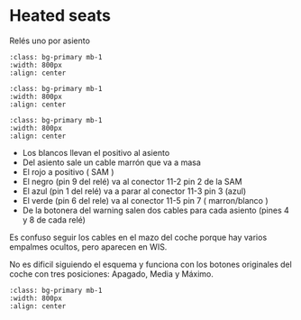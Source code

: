 # Heated seats

Relés uno por asiento

```{image} ./images/heated-seats/rele.jpg
:class: bg-primary mb-1
:width: 800px
:align: center
```

```{image} ./images/heated-seats/2.jpg
:class: bg-primary mb-1
:width: 800px
:align: center
```

```{image} ./images/heated-seats/3.png
:class: bg-primary mb-1
:width: 800px
:align: center
```

- Los blancos llevan el positivo al asiento
- Del asiento sale un cable marrón que va a masa
- El rojo a positivo ( SAM )
- El negro (pin 9 del relé) va al conector 11-2 pin 2 de la SAM
- El azul (pin 1 del relé) va a parar al conector 11-3 pin 3 (azul)
- El verde (pin 6 del rele) va al conector 11-5 pin 7 ( marron/blanco )
- De la botonera del warning salen dos cables para cada asiento (pines 4 y 8 de cada relé)

Es confuso seguir los cables en el mazo del coche porque hay varios empalmes ocultos, pero aparecen en WIS.

No es dificil siguiendo el esquema y funciona con los botones originales del
coche con tres posiciones: Apagado, Media y Máximo.


```{image} ./images/heated-seats/4.png
:class: bg-primary mb-1
:width: 800px
:align: center
```
